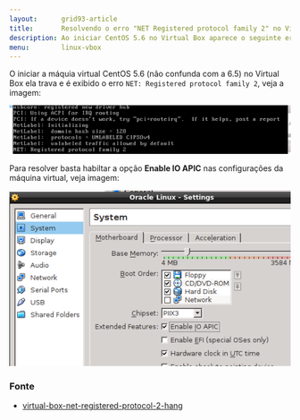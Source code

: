 ```yaml
---
layout:      grid93-article
title:       Resolvendo o erro "NET Registered protocol family 2" no Virtual Box
description: Ao iniciar CentOS 5.6 no Virtual Box aparece o seguinte erro "NET Registered protocol family 2"
menu:        linux-vbox
---
```


O iniciar a máquia virtual CentOS 5.6 (não confunda com a 6.5) no Virtual Box ela trava e é exibido o erro
`NET: Registered protocol family 2`, veja a imagem:

![Imagem ilustrando erro na virtual box](vbox-hang-1.png "Imagem ilustrando erro na virtual box")

Para resolver basta habiltar a opção __Enable IO APIC__ nas configurações da máquina virtual, veja imagem:

![Imagem ilustrando erro na virtual box](vbox-hang-2.png "Imagem ilustrando erro na virtual box")


### Fonte

- [virtual-box-net-registered-protocol-2-hang](http://m04m.com/2012/01/13/virtual-box-net-registered-protocol-2-hang/ "link-externo")

